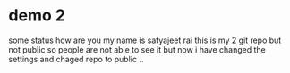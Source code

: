 # demo 2

some status
how are you 
my name is satyajeet rai
this is my 2 git repo but not public so people are not able to see it but now i have changed the settings and chaged repo to public ..